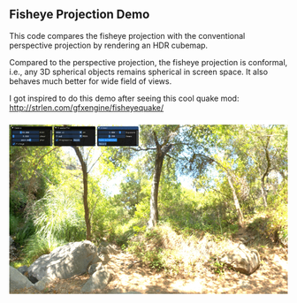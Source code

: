 ## Fisheye Projection Demo

This code compares the fisheye projection with the conventional perspective projection
by rendering an HDR cubemap.

Compared to the perspective projection, the fisheye projection is conformal, i.e., 
any 3D spherical objects remains spherical in screen space. It also behaves much 
better for wide field of views.

I got inspired to do this demo after seeing this cool quake mod: http://strlen.com/gfxengine/fisheyequake/

![alt text](fisheye-preview.gif "Preview")
